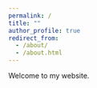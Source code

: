```yaml
---
permalink: /
title: ""
author_profile: true
redirect_from: 
  - /about/
  - /about.html
---
```


Welcome to my website.
